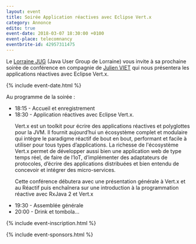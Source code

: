```yaml
---
layout: event
title: Soirée Application réactives avec Eclipse Vert.x
category: Annonce
edito: true
event-date: 2018-03-07 18:30:00 +0100
event-place: telecomnancy
eventbrite-id: 42957311475
---
```


<p>
Le <a href="/">Lorraine JUG</a> (Java User Group de Lorraine) vous invite à sa prochaine
soirée de conférence en compagnie de <a href="/speakers.html#jviet">Julien VIET</a>
qui nous présentera les applications réactives avec Eclipse Vert.x.
</p>

{% include event-date.html %}

<div class="programme">Au programme de la soirée :
	<ul>
		<li>18:15 - Accueil et enregistrement</li>
		<li>18:30 - Application réactives avec Eclipse Vert.x.
		<p>Vert.x est un toolkit pour écrire des applications réactives et polyglottes pour
    la JVM. Il fournit aujourd’hui un écosystème complet et modulaire qui intègre
    le paradigme réactif de bout en bout, performant et facile à utiliser pour tous
    types d’applications. La richesse de l'écosystème Vert.x permet de développer
    aussi bien une application web de type temps réel, de faire de l’IoT, d’implémenter
    des adaptateurs de protocoles, d’écrire des applications distribuées et bien
    entendu de concevoir et intégrer des micro-services.</p>
    <p>Cette conférence débutera avec une présentation générale à Vert.x et au
    Réactif puis enchaînera sur une introduction à la programmation réactive
    avec RxJava 2 et Vert.x</p>
    </li>
    <li>19:30 - Assemblée générale</li>
		<li>20:00 - Drink et tombola…</li>
	</ul>
</div>

{% include event-inscription.html %}

{% include event-sponsors.html %}
